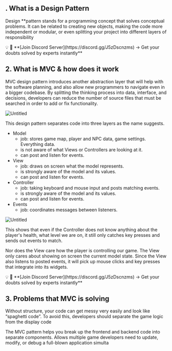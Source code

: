 
## . What is a Design Pattern

Design **pattern stands for a programming concept that solves conceptual problems. It can be related to creating new objects, making the code more independent or modular, or even splitting your project into different layers of responsibility

<aside>
💡 🚀 **[Join Discord Server](https://discord.gg/J5zDscnzms) → Get your doubts solved by experts instantly**

</aside>

## 2. What is MVC & how does it work

MVC design pattern introduces another abstraction layer that will help with the software planning, and also allow new programmers to navigate even in a bigger codebase. By splitting the thinking process into data, interface, and decisions, developers can reduce the number of source files that must be searched in order to add or fix functionality.

![Untitled](https://s3-us-west-2.amazonaws.com/secure.notion-static.com/7845cbe7-9a0c-4367-8b43-5240850c159d/Untitled.png)

This design pattern separates code into three layers as the name suggests. 

- Model
    - job: stores game map, player and NPC data, game settings. Everything data.
    - is not aware of what Views or Controllers are looking at it.
    - can post and listen for events.
- View
    - job: draws on screen what the model represents.
    - is strongly aware of the model and its values.
    - can post and listen for events.
- Controller
    - job: taking keyboard and mouse input and posts matching events.
    - is strongly aware of the model and its values.
    - can post and listen for events.
- Events
    - job: coordinates messages between listeners.

![Untitled](https://s3-us-west-2.amazonaws.com/secure.notion-static.com/6c7fbfda-6031-4bdd-a50a-1fed9ce80a67/Untitled.png)

This shows that even if the Controller does not know anything about the player's health, what level we are on, it still only catches key presses and sends out events to match.

Nor does the View care how the player is controlling our game. The View only cares about showing on screen the current model state. Since the View also listens to posted events, it will pick up mouse clicks and key presses that integrate into its widgets.

<aside>
💡 🚀 **[Join Discord Server](https://discord.gg/J5zDscnzms) → Get your doubts solved by experts instantly**

</aside>

## 3. Problems that MVC is solving

Without structure, your code can get messy very easily and look like “spaghetti code”. To avoid this, developers should separate the game logic from the display code

The MVC pattern helps you break up the frontend and backend code into separate components. Allows multiple game developers need to update, modify, or debug a full-blown application simulta
